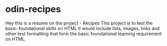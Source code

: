 # odin-recipes
Hey this is a resume on the project - Recipes
This project is to test the basic-foundational skills on HTML
it would include lists, images, links and other text formatting that form 
the basic foundational learning requirement on HTML.
